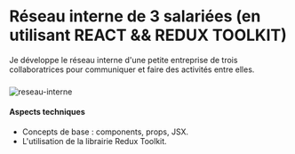 # Réseau interne de 3 salariées (en utilisant REACT && REDUX TOOLKIT)


 Je développe le réseau interne d'une petite entreprise de trois collaboratrices pour communiquer et faire des activités entre elles.

 ###
![reseau-interne](https://github.com/Soulman2131/reseau-interne/assets/109850920/30890ec5-0093-4bb5-9252-7b44b78578ae)

#### Aspects techniques
- Concepts de base : components, props, JSX.
- L'utilisation de la librairie Redux Toolkit.

